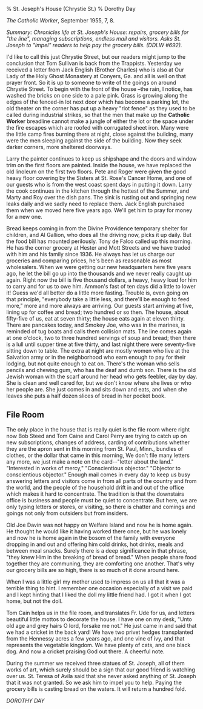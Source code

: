 % St. Joseph's House (Chrystie St.)
% Dorothy Day

*The Catholic Worker*, September 1955, 7, 8.

*Summary: Chronicles life at St. Joseph's House: repairs, grocery bills
for "the line", managing subscriptions, endless mail and visitors. Asks
St. Joseph to "impel" readers to help pay the grocery bills. (DDLW
\#692).*

I'd like to call this just Chrystie Street, but our readers might jump
to the conclusion that Tom Sullivan is back from the Trappists.
Yesterday we received a letter from Jack English (Brother Charles) who
is also at Our Lady of the Holy Ghost Monastery at Conyers, Ga. and all
is well on that prayer front. So it is up to someone to write of the
goings on around Chrystie Street. To begin with the front of the house
–the rain, I notice, has washed the bricks on one side to a pale pink.
Grass is growing along the edges of the fenced-in lot next door which
has become a parking lot, the old theater on the corner has put up a
heavy "riot fence" as they used to be called during industrial strikes,
so that the men that make up the **Catholic Worker** breadline cannot
make a jungle of either the lot or the space under the fire escapes
which are roofed with corrugated sheet iron. Many were the little camp
fires burning there at night, close against the building, many were the
men sleeping against the side of the building. Now they seek darker
corners, more sheltered doorways.

Larry the painter continues to keep us shipshape and the doors and
window trim on the first floors are painted. Inside the house, we have
replaced the old linoleum on the first two floors. Pete and Roger were
given the good heavy floor covering by the Sisters at St. Rose's Cancer
Home, and one of our guests who is from the west coast spent days in
putting it down. Larry the cook continues in the kitchen through the
hottest of the Summer, and Marty and Roy over the dish pans. The sink is
rusting out and springing new leaks daily and we sadly need to replace
them. Jack English purchased them when we moved here five years ago.
We'll get him to pray for money for a new one.

Bread keeps coming in from the Divine Providence temporary shelter for
children, and Al Gallion, who does all the driving now, picks it up
daily. But the food bill has mounted perilously. Tony de Falco called up
this morning. He has the corner grocery at Hester and Mott Streets and
we have traded with him and his family since 1936. He always has let us
charge our groceries and comparing prices, he's been as reasonable as
most wholesalers. When we were getting our new headquarters here five
years ago, he let the bill go up into the thousands and we never really
caught up again. Right now the bill is five thousand dollars, a heavy,
heavy load for him to carry and for us to owe him. Ammon's fast of ten
days did a little to lower it! Guess we'd all better do a little more
fasting. Trouble is, even going on that principle, "everybody take a
little less, and there'll be enough to feed more," more and more always
are arriving. Our guests start arriving at five, lining up for coffee
and bread; two hundred or so then. The house, about fifty-five of us,
eat at seven thirty; the house eats again at eleven thirty. There are
pancakes today, and Smokey Joe, who was in the marines, is reminded of
tug boats and calls them collision mats. The line comes again at one
o'clock, two to three hundred servings of soup and bread; then there is
a lull until supper time at five thirty, and last night there were
seventy-five sitting down to table. The extra at night are mostly women
who live at the Salvation army or in the neighborhood who earn enough to
pay for their lodging, but not quite enough to eat on. There's the woman
who sells pencils and chewing gum, who has the deaf and dumb son. There
is the old Jewish woman with the scarf around her head who gets feebler,
day by day. She is clean and well cared for, but we don't know where she
lives or who her people are. She just comes in and sits down and eats,
and when she leaves she puts a half dozen slices of bread in her pocket
book.

File Room
---------

The only place in the house that is really quiet is the file room where
right now Bob Steed and Tom Caine and Carol Perry are trying to catch up
on new subscriptions, changes of address, carding of contributions
whether they are the apron sent in this morning from St. Paul, Minn.,
bundles of clothes, or the dollar that came in this morning, We don't
file many letters any more, we just make a note on the card--"letter
about the land." "Interested in works of mercy," "Conscientious
objector." "Objector to conscientious objector." Enough mail comes in
every day to keep us busy answering letters and visitors come in from
all parts of the country and from the world, and the people of the
household drift in and out of the office which makes it hard to
concentrate. The tradition is that the downstairs office is business and
people must be quiet to concentrate. But here, we are only typing
letters or stores, or visiting, so there is chatter and comings and
goings not only from outsiders but from insiders.

Old Joe Davin was not happy on Welfare Island and now he is home again.
He thought he would like it having worked there once, but he was lonely
and now he is home again in the bosom of the family with everyone
dropping in and out and offering him cold drinks, hot drinks, meals and
between meal snacks. Surely there is a deep significance in that phrase,
"they knew Him in the breaking of bread of bread." When people share
food together they are communing, they are comforting one another.
That's why our grocery bills are so high, there is so much of it done
around here.

When I was a little girl my mother used to impress on us all that it was
a terrible thing to hint. I remember one occasion especially of a visit
we paid and I kept hinting that I liked the doll my little friend had. I
got it when I got home, but not the doll.

Tom Cain helps us in the file room, and translates Fr. Ude for us, and
letters beautiful little mottos to decorate the house. I have one on my
desk, "Unto old age and grey hairs O lord, forsake me not." He just came
in and said that we had a cricket in the back yard! We have two privet
hedges transplanted from the Hennessy acres a few years ago, and one
vine of ivy, and that represents the vegetable kingdom. We have plenty
of cats, and one black dog. And now a cricket praising God out there. A
cheerful note.

During the summer we received three statues of St. Joseph, all of them
works of art, which surely should be a sign that our good friend is
watching over us. St. Teresa of Avila said that she never asked anything
of St. Joseph that it was not granted. So we ask him to impel you to
help. Paying the grocery bills is casting bread on the waters. It will
return a hundred fold.

*DOROTHY DAY*
